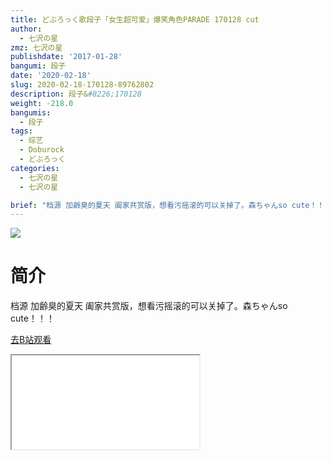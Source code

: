 ```yaml
---
title: どぶろっく歌段子「女生超可爱」爆笑角色PARADE 170128 cut
author:
  - 七沢の星
zmz: 七沢の星
publishdate: '2017-01-28'
bangumi: 段子
date: '2020-02-18'
slug: 2020-02-18-170128-89762802
description: 段子&#8226;170128
weight: -218.0
bangumis:
  - 段子
tags:
  - 综艺
  - Doburock
  - どぶろっく
categories:
  - 七沢の星
  - 七沢の星

brief: "档源 加齢臭的夏天 阖家共赏版，想看污摇滚的可以关掉了。森ちゃんso cute！！！"
---
```

![](https://raw.githubusercontent.com/tcgriffith/owaraisite/master/static/tmpimg/45d7be7acb250910f732c53358486a8b0f191051.jpg.480.jpg)
# 简介  
档源 加齢臭的夏天
阖家共赏版，想看污摇滚的可以关掉了。森ちゃんso cute！！！  

[去B站观看](https://www.bilibili.com/video/av89762802/)
<div class ="resp-container"><iframe class="testiframe" src="//player.bilibili.com/player.html?aid=89762802"", scrolling="no", allowfullscreen="true" > </iframe></div> 

